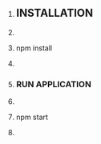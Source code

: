 1. ## INSTALLATION
2. ```bash
3. npm install
4. ```
5. ### RUN APPLICATION
6. ```bash
7. npm start
8. ```
